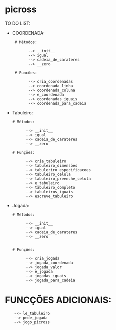 # picross
TO DO LIST:

 - COORDENADA:

        # Métodos:

              --> __init__
              --> igual
              --> cadeia_de_carateres
              --> __zero

        # Funcões:

              --> cria_coordenadas
              --> coordenada_linha
              --> coordenada_coluna
              --> e_coordenada
              --> coordenadas_iguais
              --> coordenada_para_cadeia

  - Tabuleiro:

        # Métodos:

              --> __init__
              --> igual
              --> cadeia_de_carateres
              --> __zero

        # Funções:

              --> cria_tabuleiro
              --> tabuleiro_dimensões
              --> tabuleriro_especificacoes
              --> tabuleiro_celula
              --> tabuleiro_preenche_celula
              --> e_tabuleiro
              --> tabuleiro_completo
              --> tabuleiros_iguais
              --> escreve_tabuleiro

  - Jogada:

        # Métodos:

              --> __init__
              --> igual
              --> cadeia_de_carateres
              --> __zero


        # Funções:

              --> cria_jogada
              --> jogada_coordenada
              --> jogada_valor
              --> e_jogada
              --> jogadas_iguais
              --> jogada_para_cadeia

  # FUNCÇÕES ADICIONAIS:

        --> le_tabuleiro
        --> pede_jogada
        --> jogo_picross
